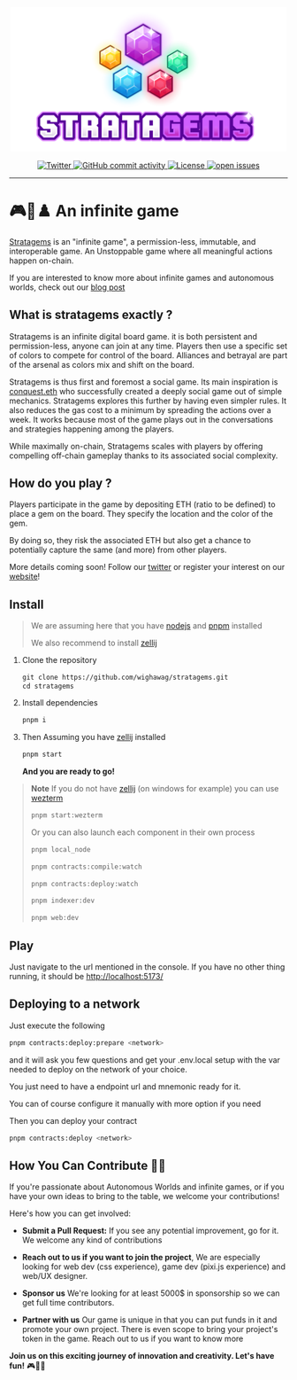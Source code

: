 <p align="center">
  <a href="https://stratagems.eth.limo">
    <img src="web/static/logo_and_title.png" alt="Stratagems Logo" width="500">
  </a>
</p>
<p align="center">
  <a href="https://twitter.com/stratagems_eth">
    <img alt="Twitter" src="https://img.shields.io/badge/Twitter-1DA1F2?logo=twitter&logoColor=white" />
  </a>
  <a href="https://github.com/wighawag/stratagems">
    <img alt="GitHub commit activity" src="https://img.shields.io/github/commit-activity/m/wighawag/stratagems">
  </a>
  <!-- <a href="https://github.com/wighawag/stratagems">
  <img alt="Build" src="https://github.com/wighawag/stratagems/actions/workflows/build.yml/badge.svg">
  </a> -->
  <a href="https://github.com/wighawag/stratagems/blob/main/LICENSE">
    <img alt="License" src="https://img.shields.io/github/license/wighawag/stratagems.svg">
  </a>
  <a href="https://github.com/wighawag/stratagems/issues">
    <img alt="open issues" src="https://isitmaintained.com/badge/open/wighawag/stratagems.svg">
  </a>
</p>

---

# 🎮👾♟️ An infinite game

[Stratagems](https://stratagems.eth.limo) is an "infinite game", a permission-less, immutable, and interoperable game. An Unstoppable game where all meaningful actions happen on-chain.

If you are interested to know more about infinite games and autonomous worlds, check out our [blog post](https://ronan.eth.limo/blog/infinite-games/)

## What is stratagems exactly ?

Stratagems is an infinite digital board game. it is both persistent and permission-less, anyone can join at any time. Players then use a specific set of colors to compete for control of the board. Alliances and betrayal are part of the arsenal as colors mix and shift on the board.

Stratagems is thus first and foremost a social game. Its main inspiration is [conquest.eth](https://conquest.game) who successfully created a deeply social game out of simple mechanics. Stratagems explores this further by having even simpler rules. It also reduces the gas cost to a minimum by spreading the actions over a week. It works because most of the game plays out in the conversations and strategies happening among the players.

While maximally on-chain, Stratagems scales with players by offering compelling off-chain gameplay thanks to its associated social complexity.

## How do you play ?

Players participate in the game by depositing ETH (ratio to be defined) to place a gem on the board. They specify the location and the color of the gem.

By doing so, they risk the associated ETH but also get a chance to potentially capture the same (and more) from other players.

More details coming soon! Follow our [twitter](https://twitter.com/stratagems_eth) or register your interest on our [website](https://stratagems.eth.limo)!

## Install

> We are assuming here that you have [nodejs](https://nodejs.org/en) and [pnpm](https://pnpm.io/) installed
>
> We also recommend to install [zellij](https://zellij.dev/)

1. Clone the repository

   ```
   git clone https://github.com/wighawag/stratagems.git
   cd stratagems
   ```

2. Install dependencies

   ```bash
   pnpm i
   ```

3. Then Assuming you have [zellij](https://zellij.dev/) installed

   ```bash
   pnpm start
   ```

   **And you are ready to go!**

> **Note** If you do not have [zellij](https://zellij.dev/) (on windows for example) you can use [wezterm](https://wezfurlong.org/wezterm/index.html)
>
> ```bash
> pnpm start:wezterm
> ```
>
> Or you can also launch each component in their own process
>
> ```bash
> pnpm local_node
> ```
>
> ```bash
> pnpm contracts:compile:watch
> ```
>
> ```bash
> pnpm contracts:deploy:watch
> ```
>
> ```bash
> pnpm indexer:dev
> ```
>
> ```bash
> pnpm web:dev
> ```

## Play

Just navigate to the url mentioned in the console. If you have no other thing running, it should be [http://localhost:5173/]()

## Deploying to a network

Just execute the following

```bash
pnpm contracts:deploy:prepare <network>
```

and it will ask you few questions and get your .env.local setup with the var needed to deploy on the network of your choice.

You just need to have a endpoint url and mnemonic ready for it.

You can of course configure it manually with more option if you need

Then you can deploy your contract

```bash
pnpm contracts:deploy <network>
```

## How You Can Contribute 🙌🎉

If you're passionate about Autonomous Worlds and infinite games, or if you have your own ideas to bring to the table, we welcome your contributions!

Here's how you can get involved:

- **Submit a Pull Request:** If you see any potential improvement, go for it. We welcome any kind of contributions

- **Reach out to us if you want to join the project**, We are especially looking for web dev (css experience), game dev (pixi.js experience) and web/UX designer.

- **Sponsor us** We're looking for at least 5000$ in sponsorship so we can get full time contributors.

- **Partner with us** Our game is unique in that you can put funds in it and promote your own project. There is even scope to bring your project's token in the game. Reach out to us if you want to know more

**Join us on this exciting journey of innovation and creativity. Let's have fun!** 🎮👾🚀
